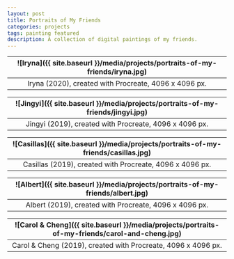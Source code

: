 ```yaml
---
layout: post
title: Portraits of My Friends
categories: projects
tags: painting featured
description: A collection of digital paintings of my friends.
---
```


![Iryna]({{ site.baseurl }}/media/projects/portraits-of-my-friends/iryna.jpg) |
:----------: |
Iryna (2020), created with Procreate, 4096 x 4096 px. |

![Jingyi]({{ site.baseurl }}/media/projects/portraits-of-my-friends/jingyi.jpg) |
:----------: |
Jingyi (2019), created with Procreate, 4096 x 4096 px. |

![Casillas]({{ site.baseurl }}/media/projects/portraits-of-my-friends/casillas.jpg) |
:----------: |
Casillas (2019), created with Procreate, 4096 x 4096 px. |

![Albert]({{ site.baseurl }}/media/projects/portraits-of-my-friends/albert.jpg) |
:----------: |
Albert (2019), created with Procreate, 4096 x 4096 px. |

![Carol & Cheng]({{ site.baseurl }}/media/projects/portraits-of-my-friends/carol-and-cheng.jpg) |
:----------: |
Carol & Cheng (2019), created with Procreate, 4096 x 4096 px. |
